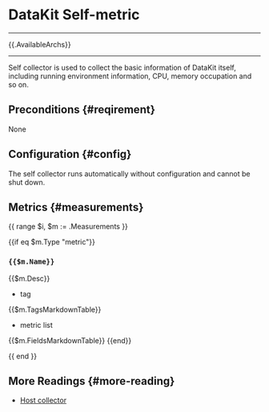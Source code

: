 
# DataKit Self-metric
---

{{.AvailableArchs}}

---

Self collector is used to collect the basic information of DataKit itself, including running environment information, CPU, memory occupation and so on.

## Preconditions {#reqirement}

None

## Configuration {#config}

The self collector runs automatically without configuration and cannot be shut down.

## Metrics {#measurements}

{{ range $i, $m := .Measurements }}

{{if eq $m.Type "metric"}}

### `{{$m.Name}}`

{{$m.Desc}}

- tag

{{$m.TagsMarkdownTable}}

- metric list

{{$m.FieldsMarkdownTable}} {{end}}

{{ end }}


## More Readings {#more-reading}

- [Host collector](hostobject.md)
